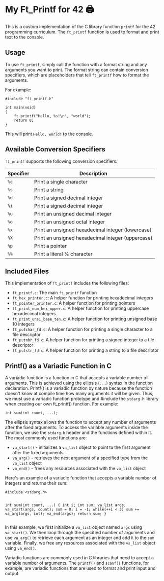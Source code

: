 <h1>My Ft_Printf for 42 🖨</h1>

<p>This is a custom implementation of the C library function <code>printf</code> for the 42 programming curriculum. The <code>ft_printf</code> function is used to format and print text to the console.</p>

<h2>Usage</h2>

<p>To use <code>ft_printf</code>, simply call the function with a format string and any arguments you want to print. The format string can contain conversion specifiers, which are placeholders that tell <code>ft_printf</code> how to format the arguments.</p>

<p>For example:</p>

<pre><code>#include "ft_printf.h"

int main(void)
{
    ft_printf("Hello, %s!\n", "world");
    return 0;
}
</code></pre>

<p>This will print <code>Hello, world!</code> to the console.</p>

<h2>Available Conversion Specifiers</h2>

<p><code>ft_printf</code> supports the following conversion specifiers:</p>

<table>
  <thead>
    <tr>
      <th>Specifier</th>
      <th>Description</th>
    </tr>
  </thead>
  <tbody>
    <tr>
      <td><code>%c</code></td>
      <td>Print a single character</td>
    </tr>
    <tr>
      <td><code>%s</code></td>
      <td>Print a string</td>
    </tr>
    <tr>
      <td><code>%d</code></td>
      <td>Print a signed decimal integer</td>
    </tr>
    <tr>
      <td><code>%i</code></td>
      <td>Print a signed decimal integer</td>
    </tr>
    <tr>
      <td><code>%u</code></td>
      <td>Print an unsigned decimal integer</td>
    </tr>
    <tr>
      <td><code>%o</code></td>
      <td>Print an unsigned octal integer</td>
    </tr>
    <tr>
      <td><code>%x</code></td>
      <td>Print an unsigned hexadecimal integer (lowercase)</td>
    </tr>
    <tr>
      <td><code>%X</code></td>
      <td>Print an unsigned hexadecimal integer (uppercase)</td>
    </tr>
    <tr>
      <td><code>%p</code></td>
      <td>Print a pointer</td>
    </tr>
    <tr>
      <td><code>%%</code></td>
      <td>Print a literal % character</td>
    </tr>
  </tbody>
</table>

<h2>Included Files</h2>

<p>This implementation of <code>ft_printf</code> includes the following files:</p>

<ul>
  <li><code>ft_printf.c</code>: The main <code>ft_printf</code> function</li>
  <li><code>ft_hex_printer.c</code>: A helper function for printing hexadecimal integers</li>
  <li><code>ft_pointer_printer.c</code>: A helper function for printing pointers</li>
  <li><code>ft_print_num_hex_upper.c</code>: A helper function for printing uppercase hexadecimal integers</li>
  <li><code>ft_print_unsi_base_ten.c</code>: A helper function for printing unsigned base 10 integers</li>
  <li><code>ft_putchar_fd.c</code>: A helper function for printing a single character to a file descriptor</li>
  <li><code>ft_putnbr_fd.c</code>: A helper function for printing a signed integer to a file descriptor</li>
  <li><code>ft_putstr_fd.c</code>: A helper function for printing a string to a file descriptor</li>
</ul>
<h2>Printf() as a Variadic Function in C</h2>
<p>A variadic function is a function in C that accepts a variable number of arguments. This is achieved using the ellipsis (<code>...</code>) syntax in the function declaration. Printf() is a variadic function by nature because the function doesn't know at compile time how many arguments it will be given. Thus, we must use a variadic function prototype and #include the <code>stdarg.h</code> library when creating our own ft_printf() function. For example:</p>
<pre><code>int sum(int count, ...);</code></pre>
<p>The ellipsis syntax allows the function to accept any number of arguments after the fixed arguments. To access the variable arguments inside the function, we use the <code>stdarg.h</code> header and the functions defined within it. The most commonly used functions are:</p>
<ul>
  <li><code>va_start()</code> - initializes a <code>va_list</code> object to point to the first argument after the fixed arguments</li>
  <li><code>va_arg()</code> - retrieves the next argument of a specified type from the <code>va_list</code> object</li>
  <li><code>va_end()</code> - frees any resources associated with the <code>va_list</code> object</li>
</ul>
<p>Here's an example of a variadic function that accepts a variable number of integers and returns their sum:</p>
<pre><code>#include &lt;stdarg.h&gt;

int sum(int count, ...)
{
    int i;
    int sum;
    va_list args;
    va_start(args, count);
    sum = 0;
    i = -1;
    while(++i < 3)
        sum += va_arg(args, int);
    va_end(args);
    return sum;
}</code></pre>
<p>In this example, we first initialize a <code>va_list</code> object named <code>args</code> using <code>va_start()</code>. We then loop through the specified number of arguments and use <code>va_arg()</code> to retrieve each argument as an integer and add it to the <code>sum</code> variable. Finally, we free any resources associated with the <code>va_list</code> object using <code>va_end()</code>.</p>
<p>Variadic functions are commonly used in C libraries that need to accept a variable number of arguments. The <code>printf()</code> and <code>scanf()</code> functions, for example, are variadic functions that are used to format and print input and output.</p>
